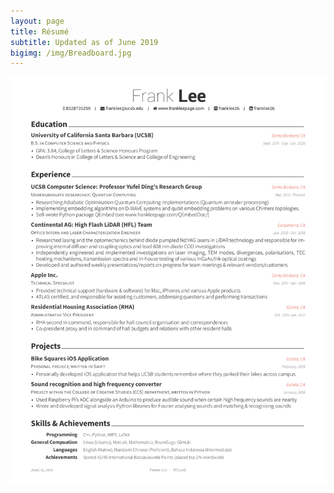 ```yaml
---
layout: page
title: Résumé
subtitle: Updated as of June 2019
bigimg: /img/Breadboard.jpg
---
```


![alt text](./newResume.png)